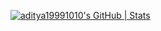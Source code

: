 [![aditya19991010's GitHub | Stats](https://stats.quira.sh/aditya19991010/github?theme=light)](https://quira.sh?utm_source=widgets&utm_campaign=aditya19991010)
